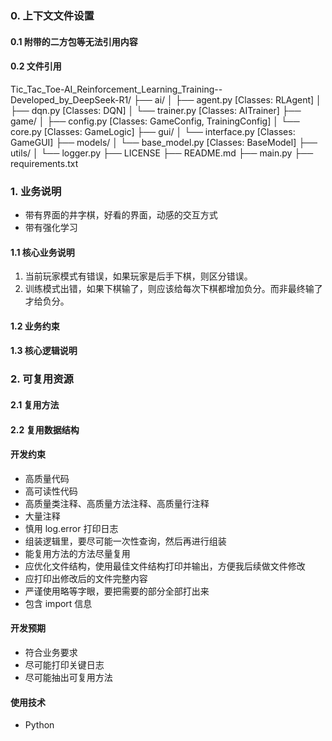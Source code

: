 ### 0. 上下文文件设置

#### 0.1 附带的二方包等无法引用内容

#### 0.2 文件引用

Tic_Tac_Toe-AI_Reinforcement_Learning_Training--Developed_by_DeepSeek-R1/
├── ai/
│ ├── agent.py [Classes: RLAgent]
│ ├── dqn.py [Classes: DQN]
│ └── trainer.py [Classes: AITrainer]
├── game/
│ ├── config.py [Classes: GameConfig, TrainingConfig]
│ └── core.py [Classes: GameLogic]
├── gui/
│ └── interface.py [Classes: GameGUI]
├── models/
│ └── base_model.py [Classes: BaseModel]
├── utils/
│ └── logger.py
├── LICENSE
├── README.md
├── main.py
├── requirements.txt

### 1. 业务说明

- 带有界面的井字棋，好看的界面，动感的交互方式
- 带有强化学习

#### 1.1 核心业务说明

1. 当前玩家模式有错误，如果玩家是后手下棋，则区分错误。
2. 训练模式出错，如果下棋输了，则应该给每次下棋都增加负分。而非最终输了才给负分。

#### 1.2 业务约束

#### 1.3 核心逻辑说明

### 2. 可复用资源

#### 2.1 复用方法

#### 2.2 复用数据结构

#### 开发约束

- 高质量代码
- 高可读性代码
- 高质量类注释、高质量方法注释、高质量行注释
- 大量注释
- 慎用 log.error 打印日志
- 组装逻辑里，要尽可能一次性查询，然后再进行组装
- 能复用方法的方法尽量复用
- 应优化文件结构，使用最佳文件结构打印并输出，方便我后续做文件修改
- 应打印出修改后的文件完整内容
- 严谨使用略等字眼，要把需要的部分全部打出来
- 包含 import 信息

#### 开发预期

- 符合业务要求
- 尽可能打印关键日志
- 尽可能抽出可复用方法

#### 使用技术

- Python
